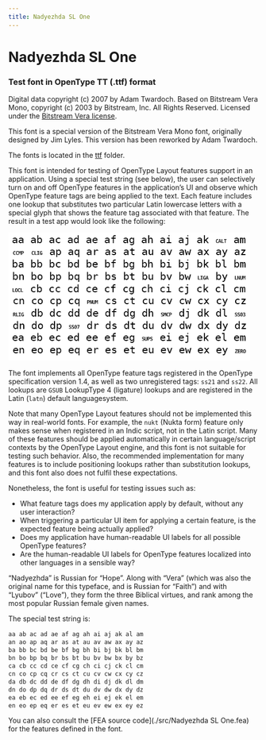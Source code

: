 ```yaml
---
title: Nadyezhda SL One
---
```


# Nadyezhda SL One

### Test font in OpenType TT (.ttf) format

Digital data copyright (c) 2007 by Adam Twardoch. Based on Bitstream Vera Mono, copyright (c) 2003 by Bitstream, Inc. All Rights Reserved. Licensed under the [Bitstream Vera license](./LICENSE).

This font is a special version of the Bitstream Vera Mono font,
originally designed by Jim Lyles. This version has been reworked
by Adam Twardoch.

The fonts is located in the [ttf](./ttf/) folder.

This font is intended for testing of OpenType Layout features support
in an application. Using a special test string (see below), the user
can selectively turn on and off OpenType features in the application’s
UI and observe which OpenType feature tags are being applied to the
text. Each feature includes one lookup that substitutes two particular
Latin lowercase letters with a special glyph that shows the feature
tag associated with that feature. The result in a test app would look like the following:

![Nadyezhda SL One test result](./media/NadyezhdaSLOne.gif)

The font implements all OpenType feature tags registered in the
OpenType specification version 1.4, as well as two unregistered
tags: `ss21` and `ss22`. All lookups are `GSUB` LookupType 4 (ligature) lookups and are registered in the Latin (`latn`) default languagesystem.

Note that many OpenType Layout features should not be implemented
this way in real-world fonts. For example, the `nukt` (Nukta form)
feature only makes sense when registered in an Indic script, not in
the Latin script. Many of these features should be applied
automatically in certain language/script contexts by the OpenType
Layout engine, and this font is not suitable for testing such
behavior. Also, the recommended implementation for many features
is to include positioning lookups rather than substitution lookups,
and this font also does not fulfil these expectations.

Nonetheless, the font is useful for testing issues such as:
* What feature tags does my application apply by default, without
any user interaction?
* When triggering a particular UI item for applying a certain feature,
is the expected feature being actually applied?
* Does my application have human-readable UI labels for all possible
OpenType features?
* Are the human-readable UI labels for OpenType features localized
into other languages in a sensible way?

“Nadyezhda” is Russian for “Hope”. Along with “Vera” (which was also
the original name for this typeface, and is Russian for “Faith”) and
with “Lyubov” (“Love”), they form the three Biblical virtues,
and rank among the most popular Russian female given names.

The special test string is:

```
aa ab ac ad ae af ag ah ai aj ak al am
an ao ap aq ar as at au av aw ax ay az
ba bb bc bd be bf bg bh bi bj bk bl bm
bn bo bp bq br bs bt bu bv bw bx by bz
ca cb cc cd ce cf cg ch ci cj ck cl cm
cn co cp cq cr cs ct cu cv cw cx cy cz
da db dc dd de df dg dh di dj dk dl dm
dn do dp dq dr ds dt du dv dw dx dy dz
ea eb ec ed ee ef eg eh ei ej ek el em
en eo ep eq er es et eu ev ew ex ey ez
```

You can also consult the [FEA source code](./src/Nadyezhda SL One.fea) for the features defined in the font.
